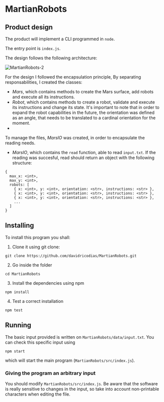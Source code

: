 # MartianRobots

## Product design
The product will implement a CLI programmed in `node`.

The entry point is `index.js`.

The design follows the following architecture:

![MartianRobots-2](https://user-images.githubusercontent.com/61278402/169009993-47127341-39ba-4b59-8b58-144039612352.jpg)


For the design I followed the encapsulation principle, By separating responsabilities, I created the classes:
- _Mars_, which contains methods to create the Mars surface, add robots and execute all its instructions.
- _Robot_, which contains methods to create a robot, validate and execute its instructions and change its state. It's important to note that in order to expand the robot capabilities in the future, the orientation was defined as an angle, that needs to be translated to a cardinal orientation for the moment.
- 
To manage the files, _MarsIO_ was created, in order to encapsulate the reading needs.
- _MarsIO_, which contains the `read` function, able to read `input.txt`.
If the reading was succesful, read should return an object with the following structure:
```
{
  max_x: <int>,
  max_y: <int>,
  robots: [
    { x: <int>, y: <int>, orientation: <str>, instructions: <str> },
    { x: <int>, y: <int>, orientation: <str>, instructions: <str> },
    { x: <int>, y: <int>, orientation: <str>, instructions: <str> },
    ...
  ]
}
```
## Installing
To install this program you shall:
1. Clone it using git clone:
```
git clone https://github.com/davidricodias/MartianRobots.git
```
2. Go inside the folder
  ```
  cd MartianRobots
  ```
3. Install the dependencies using npm
  ```
  npm install
  ```
4. Test a correct installation
  ```
  npm test
  ```
## Running
The basic input provided is written on `MartianRobots/data/input.txt`. You can check this specific input using
```
npm start
```
which will start the main program (`MartianRobots/src/index.js`).
### Giving the program an arbitrary input
You should modify `MartianRobots/src/index.js`. Be aware that the software is really sensitive to changes in the input, so take into account non-printable characters when editing the file.
